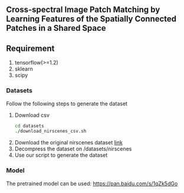 ## Cross-spectral Image Patch Matching by Learning Features of the Spatially Connected Patches in a Shared Space


## Requirement
1. tensorflow(>=1.2)
2. sklearn
3. scipy

### Datasets
Follow the following steps to generate the dataset
1. Download csv
    ```bash
    cd datasets
    ./download_nirscenes_csv.sh
    ```
2. Download the original nirscenes dataset [link](http://ivrl.epfl.ch/supplementary_material/cvpr11/)
3. Decompress the dataset on /datasets/nirscenes
4. Use our script to generate the dataset


### Model
The pretrained model can be used: https://pan.baidu.com/s/1qZk5dGo
